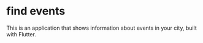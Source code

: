 # find events

This is an application that shows information about events in your city, built with Flutter.
